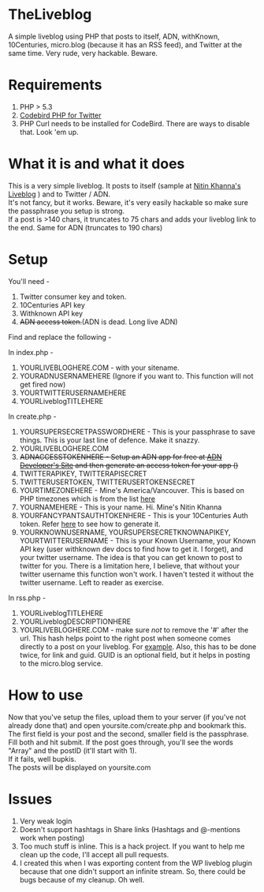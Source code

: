 TheLiveblog
===========

  A simple liveblog using PHP that posts to itself, ADN, withKnown, 10Centuries, micro.blog (because it has an RSS feed), and Twitter at the same time. Very rude, very hackable. Beware.

Requirements
============

1. PHP > 5.3 
2. [Codebird PHP for Twitter](https://github.com/jublonet/codebird-php)
3. PHP Curl needs to be installed for CodeBird. There are ways to disable that. Look 'em up. 

What it is and what it does
===========================

  This is a very simple liveblog. It posts to itself (sample at [Nitin Khanna's Liveblog](http://liveblog.nitinkhanna.com/) ) and to Twitter / ADN.  
  It's not fancy, but it works. Beware, it's very easily hackable so make sure the passphrase you setup is strong.  
  If a post is >140 chars, it truncates to 75 chars and adds your liveblog link to the end. Same for ADN (truncates to 190 chars)  


Setup
=====

  You'll need -  
  
  1. Twitter consumer key and token. 
  2. 10Centuries API key 
  3. Withknown API key 
  4. ~~ADN access token.~~(ADN is dead. Long live ADN) 

  Find and replace the following -  
  
  In index.php -
  
  1. YOURLIVEBLOGHERE.COM - with your sitename.  
  2. YOURADNUSERNAMEHERE  (Ignore if you want to. This function will not get fired now)
  3. YOURTWITTERUSERNAMEHERE  
  4. YOURLiveblogTITLEHERE  

  In create.php -
  
  1. YOURSUPERSECRETPASSWORDHERE - This is your passphrase to save things. This is your last line of defence. Make it snazzy.  
  2. YOURLIVEBLOGHERE.COM  
  3. ~~ADNACCESSTOKENHERE - Setup an ADN app for free at [ADN Developer's Site](http://developers.app.net) and then generate an access token for your app ()~~
  4. TWITTERAPIKEY, TWITTERAPISECRET  
  5. TWITTERUSERTOKEN, TWITTERUSERTOKENSECRET  
  6. YOURTIMEZONEHERE - Mine's America/Vancouver. This is based on PHP timezones which is from the list [here](http://php.net/manual/en/timezones.php)
  7. YOURNAMEHERE - This is your name. Hi. Mine's Nitin Khanna  
  8. YOURFANCYPANTSAUTHTOKENHERE - This is your 10Centuries Auth token. Refer [here](https://pinboard.in/u:larand/t:10Centuries/) to see how to generate it.
  9. YOURKNOWNUSERNAME, YOURSUPERSECRETKNOWNAPIKEY, YOURTWITTERUSERNAME - This is your Known Username, your Known API key (user withknown dev docs to find how to get it. I forget), and your twitter username. The idea is that you can get known to post to twitter for you. There is a limitation here, I believe, that without your twitter username this function won't work. I haven't tested it without the twitter username. Left to reader as exercise.
  
  In rss.php - 
  
  1. YOURLiveblogTITLEHERE
  2. YOURLiveblogDESCRIPTIONHERE
  3. YOURLIVEBLOGHERE.COM - make sure *not* to remove the '#' after the url. This hash helps point to the right post when someone comes directly to a post on your liveblog. For [example](http://liveblog.nitinkhanna.com/#30). Also, this has to be done twice, for link and guid. GUID is an optional field, but it helps in posting to the micro.blog service. 
    
  
How to use
==========
  Now that you've setup the files, upload them to your server (if you've not already done that) and open yoursite.com/create.php and bookmark this.   
  The first field is your post and the second, smaller field is the passphrase.   
  Fill both and hit submit. If the post goes through, you'll see the words "Array" and the postID (it'll start with 1).   
  If it fails, well bupkis.  
  The posts will be displayed on yoursite.com   

Issues
======
  1. Very weak login  
  2. Doesn't support hashtags in Share links (Hashtags and @-mentions work when posting)  
  3. Too much stuff is inline. This is a hack project. If you want to help me clean up the code, I'll accept all pull requests.  
  4. I created this when I was exporting content from the WP liveblog plugin because that one didn't support an infinite stream. So, there could be bugs because of my cleanup. Oh well.
